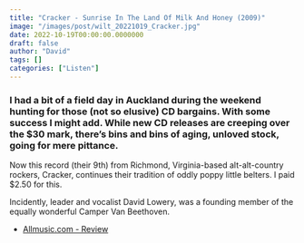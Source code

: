 ```yaml
---
title: "Cracker - Sunrise In The Land Of Milk And Honey (2009)"
image: "/images/post/wilt_20221019_Cracker.jpg"
date: 2022-10-19T00:00:00.0000000
draft: false
author: "David"
tags: []
categories: ["Listen"]
---
```

### I had a bit of a field day in Auckland during the weekend hunting for those (not so elusive) CD bargains. With some success I might add. While new CD releases are creeping over the $30 mark, there’s bins and bins of aging, unloved stock, going for mere pittance. 

 Now this record (their 9th) from Richmond, Virginia-based alt-alt-country rockers, Cracker, continues their tradition of oddly poppy little belters. I paid $2.50 for this.

 Incidently, leader and vocalist David Lowery, was a founding member of the equally wonderful Camper Van Beethoven. 

-  [Allmusic.com - Review](https://www.allmusic.com/album/sunrise-in-the-land-of-milk-and-honey-mw0000814917)